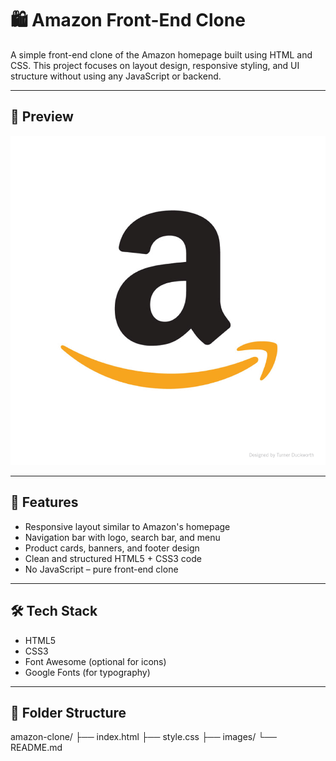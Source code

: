 # 🛍️ Amazon Front-End Clone

A simple front-end clone of the Amazon homepage built using HTML and CSS. This project focuses on layout design, responsive styling, and UI structure without using any JavaScript or backend.

---

## 📸 Preview

![Amazon Clone Screenshot](amaz.jpg)

---

## 🚀 Features

- Responsive layout similar to Amazon's homepage
- Navigation bar with logo, search bar, and menu
- Product cards, banners, and footer design
- Clean and structured HTML5 + CSS3 code
- No JavaScript – pure front-end clone

---

## 🛠️ Tech Stack

- HTML5
- CSS3
- Font Awesome (optional for icons)
- Google Fonts (for typography)

---

## 📁 Folder Structure
amazon-clone/
├── index.html
├── style.css
├── images/
└── README.md
